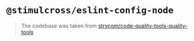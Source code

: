 # `@stimulcross/eslint-config-node`

> The codebase was taken from [strvcom/code-quality-tools-quality-tools](https://github.com/strvcom/code-quality-tools-quality-tools)
